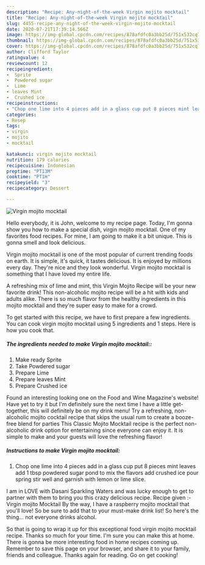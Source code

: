 ```yaml
---
description: "Recipe: Any-night-of-the-week Virgin mojito mocktail"
title: "Recipe: Any-night-of-the-week Virgin mojito mocktail"
slug: 4455-recipe-any-night-of-the-week-virgin-mojito-mocktail
date: 2020-07-21T17:39:14.566Z
image: https://img-global.cpcdn.com/recipes/878afdfc0a3bb25d/751x532cq70/virgin-mojito-mocktail-recipe-main-photo.jpg
thumbnail: https://img-global.cpcdn.com/recipes/878afdfc0a3bb25d/751x532cq70/virgin-mojito-mocktail-recipe-main-photo.jpg
cover: https://img-global.cpcdn.com/recipes/878afdfc0a3bb25d/751x532cq70/virgin-mojito-mocktail-recipe-main-photo.jpg
author: Clifford Taylor
ratingvalue: 4
reviewcount: 12
recipeingredient:
-  Sprite
-  Powdered sugar
-  Lime
- leaves Mint
-  Crushed ice
recipeinstructions:
- "Chop one lime into 4 pieces add in a glass cup put 8 pieces mint leaves add 1 tbsp powdered sugar pond to mix the flavors add crushed ice pour spring stir well and garnish with lemon or lime slice."
categories:
- Resep
tags:
- virgin
- mojito
- mocktail

katakunci: virgin mojito mocktail
nutrition: 179 calories
recipecuisine: Indonesian
preptime: "PT13M"
cooktime: "PT1H"
recipeyield: "3"
recipecategory: Dessert

---
```



![Virgin mojito mocktail](https://img-global.cpcdn.com/recipes/878afdfc0a3bb25d/751x532cq70/virgin-mojito-mocktail-recipe-main-photo.jpg)

Hello everybody, it is John, welcome to my recipe page. Today, I'm gonna show you how to make a special dish, virgin mojito mocktail. One of my favorites food recipes. For mine, I am going to make it a bit unique. This is gonna smell and look delicious.

Virgin mojito mocktail is one of the most popular of current trending foods on earth. It is simple, it's quick, it tastes delicious. It is enjoyed by millions every day. They're nice and they look wonderful. Virgin mojito mocktail is something that I have loved my entire life.

A refreshing mix of lime and mint, this Virgin Mojito Recipe will be your new favorite drink! This non-alcoholic mojito recipe will be a hit with kids and adults alike. There is so much flavor from the healthy ingredients in this mojito mocktail and they&#39;re super easy to make for a crowd.


To get started with this recipe, we have to first prepare a few ingredients. You can cook virgin mojito mocktail using 5 ingredients and 1 steps. Here is how you cook that.

##### The ingredients needed to make Virgin mojito mocktail::

1. Make ready  Sprite
1. Take  Powdered sugar
1. Prepare  Lime
1. Prepare leaves Mint
1. Prepare  Crushed ice


Found an interesting looking one on the Food and Wine Magazine&#39;s website! Have yet to try it but I&#39;m definitely sure the next time I have a little get-together, this will definitely be on my drink menu! Try a refreshing, non-alcoholic mojito cocktail recipe that skips the usual rum to create a booze-free blend for parties This Classic Mojito Mocktail recipe is the perfect non-alcoholic drink option for entertaining since everyone can enjoy it. It is simple to make and your guests will love the refreshing flavor! 

##### Instructions to make Virgin mojito mocktail:

1. Chop one lime into 4 pieces add in a glass cup put 8 pieces mint leaves add 1 tbsp powdered sugar pond to mix the flavors add crushed ice pour spring stir well and garnish with lemon or lime slice.


I am in LOVE with Dasani Sparkling Waters and was lucky enough to get to partner with them to bring you this crazy delicious recipe. Recipe given :- Virgin mojito Mocktail By the way, I have a raspberry mojito mocktail that you&#39;ll love! So be sure to add that to your must-make drink list! So here&#39;s the thing… not everyone drinks alcohol. 

So that is going to wrap it up for this exceptional food virgin mojito mocktail recipe. Thanks so much for your time. I'm sure you can make this at home. There is gonna be more interesting food in home recipes coming up. Remember to save this page on your browser, and share it to your family, friends and colleague. Thanks again for reading. Go on get cooking!
